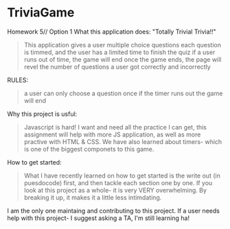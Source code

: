 # TriviaGame
Homework 5// Option 1
What this application does:
"Totally Trivial Trivia!!"
>This application gives a user multiple choice questions
>each question is timmed, and the user has a limited time to finish the quiz
>if a user runs out of time, the game will end
>once the game ends, the page will revel the number of questions a user got correctly and incorrectly

RULES:
> a user can only choose a question once
>if the timer runs out the game will end 


Why this project is usful:
>Javascript is hard! I want and need all the practice I can get, this assignment will help with more JS application, as well as more practive with HTML & CSS. We have also learned about timers- which is one of the biggest componets to this game. 

How to get started:
>What I have recently learned on how to get started is the write out (in puesdocode) first, and then tackle each section one by one. If you look at this project as a whole- it is very VERY overwhelming. By breaking it up, it makes it a little less intimdating.

I am the only one maintaing and contributing to this project. If a user needs help with this project- I suggest asking a TA, I'm still learning ha!

